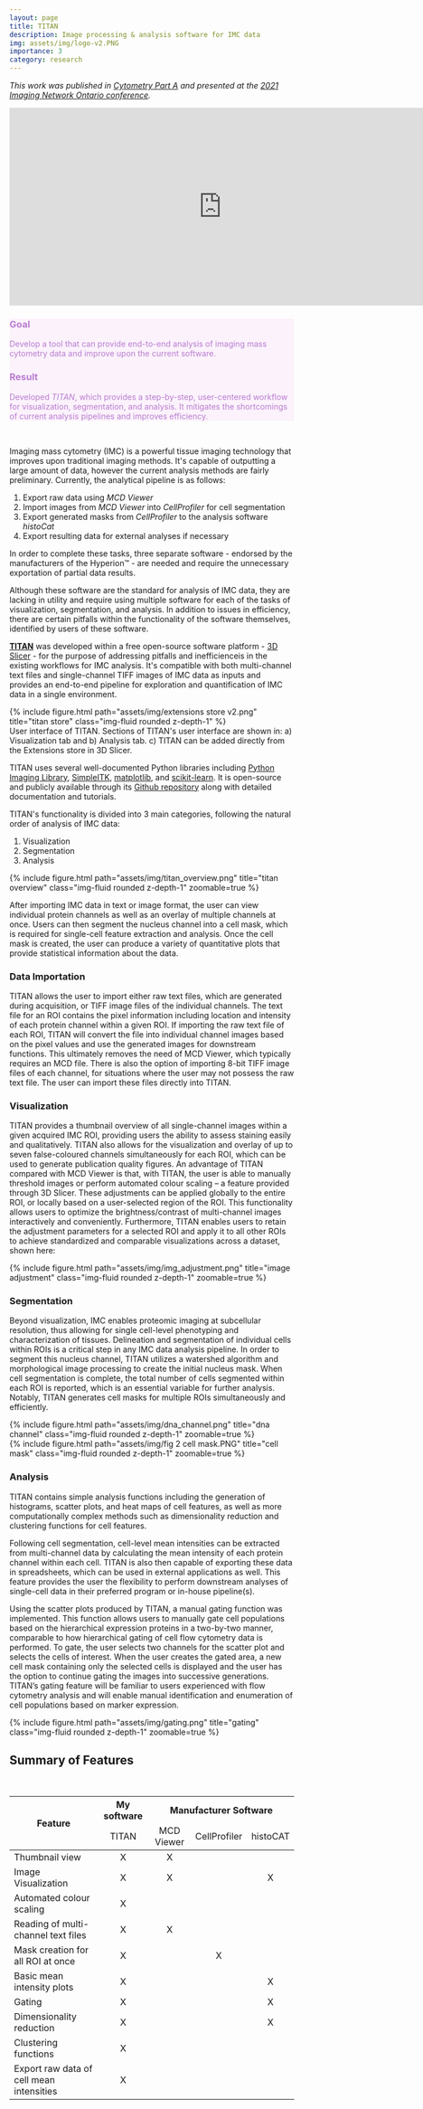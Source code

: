 ```yaml
---
layout: page
title: TITAN
description: Image processing & analysis software for IMC data
img: assets/img/logo-v2.PNG
importance: 3
category: research
---
```


<style>
th{
    text-align: center;
}
td{
    text-align: center;
}
</style>

<i>This work was published in [Cytometry Part A](https://onlinelibrary.wiley.com/doi/abs/10.1002/cyto.a.24535) and presented at the [2021 Imaging Network Ontario conference](https://imno.ca/).
</i>

<iframe width="750" height="350" src="https://www.youtube.com/embed/5r2q63ghE-0" title="YouTube video player" frameborder="0" allow="accelerometer; autoplay; clipboard-write; encrypted-media; gyroscope; picture-in-picture" allowfullscreen></iframe>

<br>

<div class="row justify-content-sm-center" style="background-color: #fbf2fb">
    <div class="col-sm-4 mt-3">
        <h3 style="color: #b87bd0">Goal</h3>
            <p style="color: #b87bd0">Develop a tool that can provide end-to-end analysis of imaging mass cytometry data and improve upon the current software.</p>
    </div>
    <div class="col-sm-8 mt-3">
        <h3 style="color: #b87bd0">Result</h3>
            <p style="color: #b87bd0">Developed <i>TITAN</i>, which provides a step-by-step, user-centered workflow for visualization, segmentation, and analysis. It mitigates the shortcomings of current analysis pipelines and improves efficiency.</p>
    </div>
</div>

<br>


Imaging mass cytometry (IMC) is a powerful tissue imaging technology that improves upon traditional imaging methods. It's capable of outputting a large amount of data, however the current analysis methods are fairly preliminary. Currently, the analytical pipeline is as follows:

<ol>
    <li>Export raw data using <i>MCD Viewer</i></li>
    <li>Import images from <i>MCD Viewer</i> into <i>CellProfiler</i> for cell segmentation</li>
    <li>Export generated masks from <i>CellProfiler</i> to the analysis software <i>histoCat</i></li>
    <li>Export resulting data for external analyses if necessary</li>
</ol>

In order to complete these tasks, three separate software - endorsed by the manufacturers of the Hyperion™ - are needed and require the unnecessary exportation of partial data results.

Although these software are the standard for analysis of IMC data, they are lacking in utility and require using multiple software for each of the tasks of visualization, segmentation, and analysis. In addition to issues in efficiency, there are certain pitfalls within the functionality of the software themselves, identified by users of these software.


[<b>TITAN</b>](https://github.com/SlicerMicro/Slicer-TITAN) was developed within a free open-source software platform - [3D Slicer](https://www.slicer.org/) - for the purpose of addressing pitfalls and inefficienceis in the existing workflows for IMC analysis. It's compatible with both multi-channel text files and single-channel TIFF images of IMC data as inputs and provides an end-to-end pipeline for exploration and quantification of IMC data in a single environment. 

<div class="row">
    <div class="col-sm mt-3">
        {% include figure.html path="assets/img/extensions store v2.png" title="titan store" class="img-fluid rounded z-depth-1" %}
    </div>
</div>
<div class="caption">
    User interface of TITAN. Sections of TITAN's user interface are shown in: a) Visualization tab and b) Analysis tab. c) TITAN can be added directly from the Extensions store in 3D Slicer.
</div>

TITAN uses several well-documented Python libraries including [Python Imaging Library](https://pillow.readthedocs.io/en/stable/), [SimpleITK](https://pypi.org/project/SimpleITK/), [matplotlib](https://matplotlib.org/), and [scikit-learn](https://scikit-learn.org/stable/). It is open-source and publicly available through its [Github repository](https://github.com/SlicerMicro/Slicer-TITAN) along with detailed documentation and tutorials.

<!-- To demonstrate the utility of TITAN’s features and evaluate its segmentation method, we used multiple, publicly available datasets. The [first dataset](https://www.nature.com/articles/s41586-019-1876-x) was collected from breast cancer patients the [second dataset](https://www.nature.com/articles/s41586-021-03475-6), used for further evaluation of the segmentation method, is of lung tissue obtained from COVD-19 patients. -->

<div class="row">
    <div class="col-sm-6 my-3">
        TITAN's functionality is divided into 3 main categories, following the natural order of analysis of IMC data:
    </div>
    <div class="col-sm-6 my-3">
        <ol>
            <li>Visualization</li>
            <li>Segmentation</li>
            <li>Analysis</li>
        </ol>
    </div>
</div>

<!-- TITAN's functionality is divided into 3 main categories, following the natural order of analysis of IMC data:

<ol>
    <li>Visualization</li>
    <li>Segmentation</li>
    <li>Analysis</li>
</ol> -->

<div class="row">
    <div class="col-sm mt-3">
        {% include figure.html path="assets/img/titan_overview.png" title="titan overview" class="img-fluid rounded z-depth-1" zoomable=true %}
    </div>
</div>


After importing IMC data in text or image format, the user can view individual protein channels as well as an overlay of multiple channels at once. Users can then segment the nucleus channel into a cell mask, which is required for single-cell feature extraction and analysis. Once the cell mask is created, the user can produce a variety of quantitative plots that provide statistical information about the data. 

<h3 size="-6">Data Importation</h3>

TITAN allows the user to import either raw text files, which are generated during acquisition, or TIFF image files of the individual channels. The text file for an ROI contains the pixel information including location and intensity of each protein channel within a given ROI. If importing the raw text file of each ROI, TITAN will convert the file into individual channel images based on the pixel values and use the generated images for downstream functions. This ultimately removes the need of MCD Viewer, which typically requires an MCD file. There is also the option of importing 8-bit TIFF image files of each channel, for situations where the user may not possess the raw text file. The user can import these files directly into TITAN.

<h3 size="-6">Visualization</h3>

TITAN provides a thumbnail overview of all single-channel images within a given acquired IMC ROI, providing users the ability to assess staining easily and qualitatively. TITAN also allows for the visualization and overlay of up to seven false-coloured channels simultaneously for each ROI, which can be used to generate publication quality figures. An advantage of TITAN compared with MCD Viewer is that, with TITAN, the user is able to manually threshold images or perform automated colour scaling – a feature provided through 3D Slicer. These adjustments can be applied globally to the entire ROI, or locally based on a user-selected region of the ROI. This functionality allows users to optimize the brightness/contrast of multi-channel images interactively and conveniently. Furthermore, TITAN enables users to retain the adjustment parameters for a selected ROI and apply it to all other ROIs to achieve standardized and comparable visualizations across a dataset, shown here:

<div class="row">
    <div class="col-sm my-3">
        {% include figure.html path="assets/img/img_adjustment.png" title="image adjustment" class="img-fluid rounded z-depth-1" zoomable=true %}
    </div>
</div>

<h3 size="-6">Segmentation</h3>

Beyond visualization, IMC enables proteomic imaging at subcellular resolution, thus allowing for single cell-level phenotyping and characterization of tissues. Delineation and segmentation of individual cells within ROIs is a critical step in any IMC data analysis pipeline. In order to segment this nucleus channel, TITAN utilizes a watershed algorithm and morphological image processing to create the initial nucleus mask. When cell segmentation is complete, the total number of cells segmented within each ROI is reported, which is an essential variable for further analysis. Notably, TITAN generates cell masks for multiple ROIs simultaneously and efficiently.

 <div class="row">
    <div class="col-sm my-3">
        {% include figure.html path="assets/img/dna_channel.png" title="dna channel" class="img-fluid rounded z-depth-1" zoomable=true %}
    </div>
    <div class="col-sm my-3">
        {% include figure.html path="assets/img/fig 2 cell mask.PNG" title="cell mask" class="img-fluid rounded z-depth-1" zoomable=true %}
    </div>
</div>

<h3 size="6">Analysis</h3>

TITAN contains simple analysis functions including the generation of histograms, scatter plots, and heat maps of cell features, as well as more computationally complex methods such as dimensionality reduction and clustering functions for cell features. 

Following cell segmentation, cell-level mean intensities can be extracted from multi-channel data by calculating the mean intensity of each protein channel within each cell. TITAN is also then capable of exporting these data in spreadsheets, which can be used in external applications as well. This feature provides the user the flexibility to perform downstream analyses of single-cell data in their preferred program or in-house pipeline(s). 

Using the scatter plots produced by TITAN, a manual gating function was implemented. This function allows users to manually gate cell populations based on the hierarchical expression proteins in a two-by-two manner, comparable to how hierarchical gating of cell flow cytometry data is performed. To gate, the user selects two channels for the scatter plot and selects the cells of interest. When the user creates the gated area, a new cell mask containing only the selected cells is displayed and the user has the option to continue gating the images into successive generations. TITAN’s gating feature will be familiar to users experienced with flow cytometry analysis and will enable manual identification and enumeration of cell populations based on marker expression.  

<div class="row">
    <div class="col-sm my-3">
        {% include figure.html path="assets/img/gating.png" title="gating" class="img-fluid rounded z-depth-1" zoomable=true %}
    </div>
</div>


<h2>Summary of Features</h2>

<br>

<table style="width:100%">
    <thead>
        <tr>
            <th rowspan="2" scope="col">Feature</th>
            <th scope="col">My software</th>
            <th colspan="3" scope="colgroup">Manufacturer Software</th>
        </tr>
        <tr>
            <!-- <td></td> -->
            <td scope="col">TITAN</td>
            <td scope="col">MCD Viewer</td>
            <td scope="col">CellProfiler</td>
            <td scope="col">histoCAT</td>
        </tr>
    </thead>
    <tbody>
        <tr>
            <td style="text-align:left">Thumbnail view</td>
            <td>X</td>
            <td>X</td>
            <td></td>
            <td></td>
        </tr>
        <tr>
            <td style="text-align:left">Image Visualization</td>
            <td>X</td>
            <td>X</td>
            <td></td>
            <td>X</td>
        </tr>
        <tr>
            <td style="text-align:left">Automated colour scaling</td>
            <td>X</td>
            <td></td>
            <td></td>
            <td></td>
        </tr>
        <tr>
            <td style="text-align:left">Reading of multi-channel text files</td>
            <td>X</td>
            <td>X</td>
            <td></td>
            <td></td>
        </tr>
        <tr>
            <td style="text-align:left">Mask creation for all ROI at once</td>
            <td>X</td>
            <td></td>
            <td>X</td>
            <td></td>
        </tr>
        <tr>
            <td style="text-align:left">Basic mean intensity plots</td>
            <td>X</td>
            <td></td>
            <td></td>
            <td>X</td>
        </tr>
        <tr>
            <td style="text-align:left">Gating</td>
            <td>X</td>
            <td></td>
            <td></td>
            <td>X</td>
        </tr>
        <tr>
            <td style="text-align:left">Dimensionality reduction</td>
            <td>X</td>
            <td></td>
            <td></td>
            <td>X</td>
        </tr>
        <tr>
            <td style="text-align:left">Clustering functions</td>
            <td>X</td>
            <td></td>
            <td></td>
            <td></td>
        </tr>
        <tr>
            <td style="text-align:left">Export raw data of cell mean intensities</td>
            <td>X</td>
            <td></td>
            <td></td>
            <td></td>
        </tr>
    </tbody>
</table>

